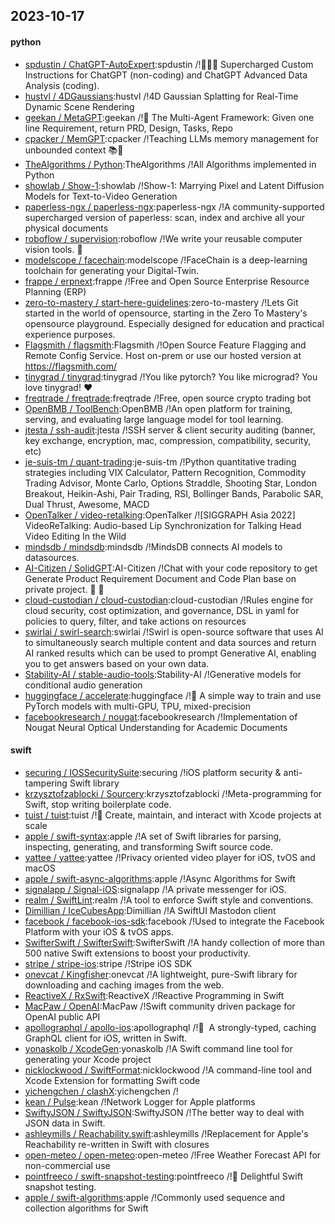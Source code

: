 ## 2023-10-17

#### python
* [spdustin / ChatGPT-AutoExpert](https://github.com/spdustin/ChatGPT-AutoExpert):spdustin /!🚀🧠💬 Supercharged Custom Instructions for ChatGPT (non-coding) and ChatGPT Advanced Data Analysis (coding).
* [hustvl / 4DGaussians](https://github.com/hustvl/4DGaussians):hustvl /!4D Gaussian Splatting for Real-Time Dynamic Scene Rendering
* [geekan / MetaGPT](https://github.com/geekan/MetaGPT):geekan /!🌟 The Multi-Agent Framework: Given one line Requirement, return PRD, Design, Tasks, Repo
* [cpacker / MemGPT](https://github.com/cpacker/MemGPT):cpacker /!Teaching LLMs memory management for unbounded context 📚🦙
* [TheAlgorithms / Python](https://github.com/TheAlgorithms/Python):TheAlgorithms /!All Algorithms implemented in Python
* [showlab / Show-1](https://github.com/showlab/Show-1):showlab /!Show-1: Marrying Pixel and Latent Diffusion Models for Text-to-Video Generation
* [paperless-ngx / paperless-ngx](https://github.com/paperless-ngx/paperless-ngx):paperless-ngx /!A community-supported supercharged version of paperless: scan, index and archive all your physical documents
* [roboflow / supervision](https://github.com/roboflow/supervision):roboflow /!We write your reusable computer vision tools. 💜
* [modelscope / facechain](https://github.com/modelscope/facechain):modelscope /!FaceChain is a deep-learning toolchain for generating your Digital-Twin.
* [frappe / erpnext](https://github.com/frappe/erpnext):frappe /!Free and Open Source Enterprise Resource Planning (ERP)
* [zero-to-mastery / start-here-guidelines](https://github.com/zero-to-mastery/start-here-guidelines):zero-to-mastery /!Lets Git started in the world of opensource, starting in the Zero To Mastery's opensource playground. Especially designed for education and practical experience purposes.
* [Flagsmith / flagsmith](https://github.com/Flagsmith/flagsmith):Flagsmith /!Open Source Feature Flagging and Remote Config Service. Host on-prem or use our hosted version at https://flagsmith.com/
* [tinygrad / tinygrad](https://github.com/tinygrad/tinygrad):tinygrad /!You like pytorch? You like micrograd? You love tinygrad! ❤️
* [freqtrade / freqtrade](https://github.com/freqtrade/freqtrade):freqtrade /!Free, open source crypto trading bot
* [OpenBMB / ToolBench](https://github.com/OpenBMB/ToolBench):OpenBMB /!An open platform for training, serving, and evaluating large language model for tool learning.
* [jtesta / ssh-audit](https://github.com/jtesta/ssh-audit):jtesta /!SSH server & client security auditing (banner, key exchange, encryption, mac, compression, compatibility, security, etc)
* [je-suis-tm / quant-trading](https://github.com/je-suis-tm/quant-trading):je-suis-tm /!Python quantitative trading strategies including VIX Calculator, Pattern Recognition, Commodity Trading Advisor, Monte Carlo, Options Straddle, Shooting Star, London Breakout, Heikin-Ashi, Pair Trading, RSI, Bollinger Bands, Parabolic SAR, Dual Thrust, Awesome, MACD
* [OpenTalker / video-retalking](https://github.com/OpenTalker/video-retalking):OpenTalker /![SIGGRAPH Asia 2022] VideoReTalking: Audio-based Lip Synchronization for Talking Head Video Editing In the Wild
* [mindsdb / mindsdb](https://github.com/mindsdb/mindsdb):mindsdb /!MindsDB connects AI models to datasources.
* [AI-Citizen / SolidGPT](https://github.com/AI-Citizen/SolidGPT):AI-Citizen /!Chat with your code repository to get Generate Product Requirement Document and Code Plan base on private project. 🧱 🧱
* [cloud-custodian / cloud-custodian](https://github.com/cloud-custodian/cloud-custodian):cloud-custodian /!Rules engine for cloud security, cost optimization, and governance, DSL in yaml for policies to query, filter, and take actions on resources
* [swirlai / swirl-search](https://github.com/swirlai/swirl-search):swirlai /!Swirl is open-source software that uses AI to simultaneously search multiple content and data sources and return AI ranked results which can be used to prompt Generative AI, enabling you to get answers based on your own data.
* [Stability-AI / stable-audio-tools](https://github.com/Stability-AI/stable-audio-tools):Stability-AI /!Generative models for conditional audio generation
* [huggingface / accelerate](https://github.com/huggingface/accelerate):huggingface /!🚀 A simple way to train and use PyTorch models with multi-GPU, TPU, mixed-precision
* [facebookresearch / nougat](https://github.com/facebookresearch/nougat):facebookresearch /!Implementation of Nougat Neural Optical Understanding for Academic Documents

#### swift
* [securing / IOSSecuritySuite](https://github.com/securing/IOSSecuritySuite):securing /!iOS platform security & anti-tampering Swift library
* [krzysztofzablocki / Sourcery](https://github.com/krzysztofzablocki/Sourcery):krzysztofzablocki /!Meta-programming for Swift, stop writing boilerplate code.
* [tuist / tuist](https://github.com/tuist/tuist):tuist /!🚀 Create, maintain, and interact with Xcode projects at scale
* [apple / swift-syntax](https://github.com/apple/swift-syntax):apple /!A set of Swift libraries for parsing, inspecting, generating, and transforming Swift source code.
* [yattee / yattee](https://github.com/yattee/yattee):yattee /!Privacy oriented video player for iOS, tvOS and macOS
* [apple / swift-async-algorithms](https://github.com/apple/swift-async-algorithms):apple /!Async Algorithms for Swift
* [signalapp / Signal-iOS](https://github.com/signalapp/Signal-iOS):signalapp /!A private messenger for iOS.
* [realm / SwiftLint](https://github.com/realm/SwiftLint):realm /!A tool to enforce Swift style and conventions.
* [Dimillian / IceCubesApp](https://github.com/Dimillian/IceCubesApp):Dimillian /!A SwiftUI Mastodon client
* [facebook / facebook-ios-sdk](https://github.com/facebook/facebook-ios-sdk):facebook /!Used to integrate the Facebook Platform with your iOS & tvOS apps.
* [SwifterSwift / SwifterSwift](https://github.com/SwifterSwift/SwifterSwift):SwifterSwift /!A handy collection of more than 500 native Swift extensions to boost your productivity.
* [stripe / stripe-ios](https://github.com/stripe/stripe-ios):stripe /!Stripe iOS SDK
* [onevcat / Kingfisher](https://github.com/onevcat/Kingfisher):onevcat /!A lightweight, pure-Swift library for downloading and caching images from the web.
* [ReactiveX / RxSwift](https://github.com/ReactiveX/RxSwift):ReactiveX /!Reactive Programming in Swift
* [MacPaw / OpenAI](https://github.com/MacPaw/OpenAI):MacPaw /!Swift community driven package for OpenAI public API
* [apollographql / apollo-ios](https://github.com/apollographql/apollo-ios):apollographql /!📱  A strongly-typed, caching GraphQL client for iOS, written in Swift.
* [yonaskolb / XcodeGen](https://github.com/yonaskolb/XcodeGen):yonaskolb /!A Swift command line tool for generating your Xcode project
* [nicklockwood / SwiftFormat](https://github.com/nicklockwood/SwiftFormat):nicklockwood /!A command-line tool and Xcode Extension for formatting Swift code
* [yichengchen / clashX](https://github.com/yichengchen/clashX):yichengchen /!
* [kean / Pulse](https://github.com/kean/Pulse):kean /!Network Logger for Apple platforms
* [SwiftyJSON / SwiftyJSON](https://github.com/SwiftyJSON/SwiftyJSON):SwiftyJSON /!The better way to deal with JSON data in Swift.
* [ashleymills / Reachability.swift](https://github.com/ashleymills/Reachability.swift):ashleymills /!Replacement for Apple's Reachability re-written in Swift with closures
* [open-meteo / open-meteo](https://github.com/open-meteo/open-meteo):open-meteo /!Free Weather Forecast API for non-commercial use
* [pointfreeco / swift-snapshot-testing](https://github.com/pointfreeco/swift-snapshot-testing):pointfreeco /!📸 Delightful Swift snapshot testing.
* [apple / swift-algorithms](https://github.com/apple/swift-algorithms):apple /!Commonly used sequence and collection algorithms for Swift
